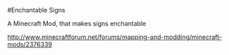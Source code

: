 #Enchantable Signs

A Minecraft Mod, that makes signs enchantable

http://www.minecraftforum.net/forums/mapping-and-modding/minecraft-mods/2376339
